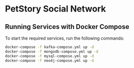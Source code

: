 # PetStory Social Network

## Running Services with Docker Compose

To start the required services, run the following commands:

```bash
docker-compose -f kafka-compose.yml up -d
docker-compose -f mongodb-compose.yml up -d
docker-compose -f mysql-compose.yml up -d
docker-compose -f neo4j-compose.yml up -d

